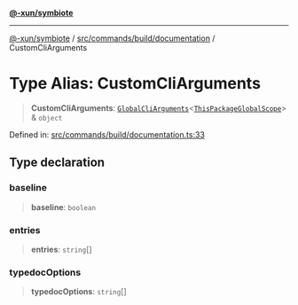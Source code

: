 [**@-xun/symbiote**](../../../../../README.md)

***

[@-xun/symbiote](../../../../../README.md) / [src/commands/build/documentation](../README.md) / CustomCliArguments

# Type Alias: CustomCliArguments

> **CustomCliArguments**: [`GlobalCliArguments`](../../../../configure/type-aliases/GlobalCliArguments.md)\<[`ThisPackageGlobalScope`](../../../../configure/enumerations/ThisPackageGlobalScope.md)\> & `object`

Defined in: [src/commands/build/documentation.ts:33](https://github.com/Xunnamius/symbiote/blob/38551ad9267f0803213908dddfaadca3c136fc01/src/commands/build/documentation.ts#L33)

## Type declaration

### baseline

> **baseline**: `boolean`

### entries

> **entries**: `string`[]

### typedocOptions

> **typedocOptions**: `string`[]
